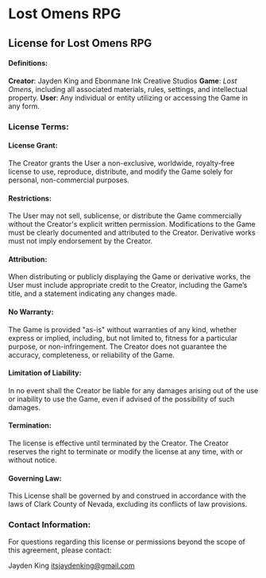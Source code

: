 # Lost Omens RPG

## License for Lost Omens RPG

#### Definitions:
**Creator**: Jayden King and Ebonmane Ink Creative Studios
**Game**: _Lost Omens_, including all associated materials, rules, settings, and intellectual property.
**User**: Any individual or entity utilizing or accessing the Game in any form.

### License Terms:

#### License Grant:
The Creator grants the User a non-exclusive, worldwide, royalty-free license to use, reproduce, distribute, and modify the Game solely for personal, non-commercial purposes.

#### Restrictions:
The User may not sell, sublicense, or distribute the Game commercially without the Creator's explicit written permission.
Modifications to the Game must be clearly documented and attributed to the Creator. Derivative works must not imply endorsement by the Creator.

#### Attribution:
When distributing or publicly displaying the Game or derivative works, the User must include appropriate credit to the Creator, including the Game’s title, and a statement indicating any changes made.

#### No Warranty:
The Game is provided "as-is" without warranties of any kind, whether express or implied, including, but not limited to, fitness for a particular purpose, or non-infringement. The Creator does not guarantee the accuracy, completeness, or reliability of the Game.

#### Limitation of Liability:
In no event shall the Creator be liable for any damages arising out of the use or inability to use the Game, even if advised of the possibility of such damages.

#### Termination:
The license is effective until terminated by the Creator. The Creator reserves the right to terminate or modify the license at any time, with or without notice.

#### Governing Law:
This License shall be governed by and construed in accordance with the laws of Clark County of Nevada, excluding its conflicts of law provisions.

### Contact Information:
For questions regarding this license or permissions beyond the scope of this agreement, please contact:

Jayden King
itsjaydenking@gmail.com
